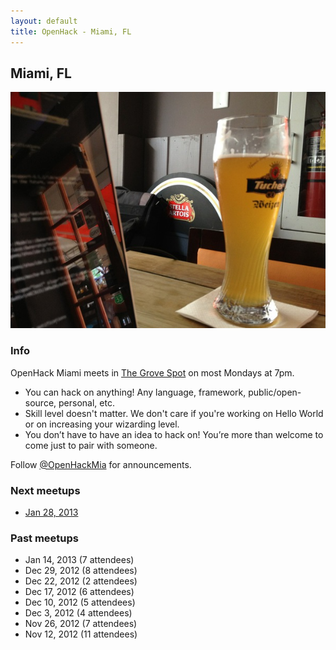 ```yaml
---
layout: default
title: OpenHack - Miami, FL
---
```


## Miami, FL

![OpenHack Miami!](/miami/openhack_miami.jpeg)

### Info

OpenHack Miami meets in [The Grove Spot](http://grovespot.com/) on most Mondays at 7pm.

* You can hack on anything! Any language, framework, public/open-source, personal, etc.
* Skill level doesn't matter. We don't care if you're working on Hello World or on increasing your wizarding level.
* You don’t have to have an idea to hack on! You’re more than welcome to come just to pair with someone.

Follow [@OpenHackMia](http://twitter.com/openhackmia) for announcements.

### Next meetups

* [Jan 28, 2013](http://www.meetup.com/miamirb/events/98921402/)

### Past meetups

* Jan 14, 2013 (7 attendees)
* Dec 29, 2012 (8 attendees)
* Dec 22, 2012 (2 attendees)
* Dec 17, 2012 (6 attendees)
* Dec 10, 2012 (5 attendees)
* Dec 3, 2012 (4 attendees)
* Nov 26, 2012 (7 attendees)
* Nov 12, 2012 (11 attendees)

